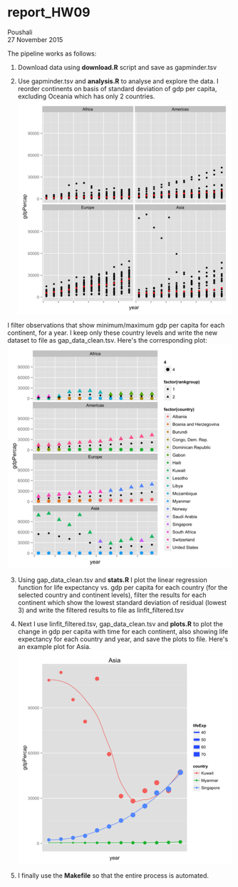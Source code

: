# report_HW09
Poushali  
27 November 2015  

The pipeline works as follows: 

1) Download data using **download.R** script and save as gapminder.tsv

2) Use gapminder.tsv and **analysis.R** to analyse and explore the data. I reorder continents on basis of standard deviation of gdp per capita, excluding Oceania which has only 2 countries. 
![](gdpPercap.png)

I filter observations that show minimum/maximum gdp per capita for each continent, for a year. I keep only these country levels and write the new dataset to file as gap_data_clean.tsv. Here's the corresponding plot:
![](min_maxgdppercap.png)

3) Using gap_data_clean.tsv and **stats.R** I plot the linear regression function for life expectancy vs. gdp per capita for each country (for the selected country and continent levels), filter the results for each continent which show the lowest standard deviation of residual (lowest 3) and write the filtered results to file as linfit_filtered.tsv

4) Next I use linfit_filtered.tsv, gap_data_clean.tsv and **plots.R** to plot the change in gdp per capita with time for each continent, also showing life expectancy for each country and year, and save the plots to file. Here's an example plot for Asia. 
![](Asia_gdp_life.png)

5) I finally use the **Makefile** so that the entire process is automated. 


